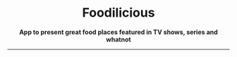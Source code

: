 <div align="center">
	<h1>Foodilicious</h1>
	<strong>App to present great food places featured in TV shows, series and whatnot</strong>
</div>

<hr>
